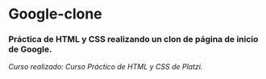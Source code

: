 # Google-clone
### Práctica de HTML y CSS realizando un clon de página de inicio de Google.

*Curso realizado: Curso Práctico de HTML y CSS de Platzi.*
